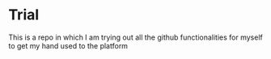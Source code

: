 # Trial

This is a repo in which I am trying out all the github functionalities for myself to get my hand used to the platform

